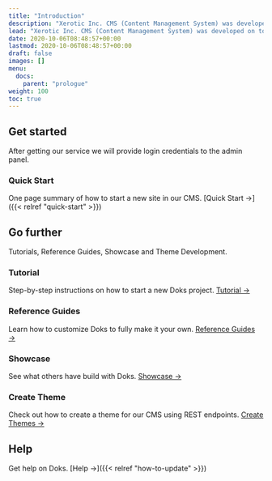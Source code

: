 ```yaml
---
title: "Introduction"
description: "Xerotic Inc. CMS (Content Management System) was developed on top of Python, Django & Wagtail."
lead: "Xerotic Inc. CMS (Content Management System) was developed on top of Python, Django & Wagtail. There are currently only four themes are available for frontend. This system also provides REST and Graphql endpoints, so you can develop your own javascript (reactjs, nextjs etc.) frontend as you like."
date: 2020-10-06T08:48:57+00:00
lastmod: 2020-10-06T08:48:57+00:00
draft: false
images: []
menu:
  docs:
    parent: "prologue"
weight: 100
toc: true
---
```


## Get started

After getting our service we will provide login credentials to the admin panel.

### Quick Start

One page summary of how to start a new site in our CMS. [Quick Start →]({{< relref "quick-start" >}})

## Go further

Tutorials, Reference Guides, Showcase and Theme Development.

### Tutorial

Step-by-step instructions on how to start a new Doks project. [Tutorial →](https://getdoks.org/tutorial/introduction/)


### Reference Guides

Learn how to customize Doks to fully make it your own. [Reference Guides →](https://getdoks.org/docs/reference-guides/security/)

### Showcase

See what others have build with Doks. [Showcase →](https://getdoks.org/showcase/electric-blocks/)

### Create Theme

Check out how to create a theme for our CMS using REST endpoints. [Create Themes →](https://getdoks.org/docs/create-theme/intro/)

## Help

Get help on Doks. [Help →]({{< relref "how-to-update" >}})
